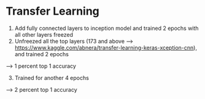 # Transfer Learning 
1. Add fully connected layers to inception model and trained 2 epochs with all other layers freezed
2. Unfreezed all the top layers (173 and above --> https://www.kaggle.com/abnera/transfer-learning-keras-xception-cnn),
and trained 2 epochs 

--> 1 percent top 1 accuracy 

3. Trained for another 4 epochs 

--> 2 percent top 1 accuracy